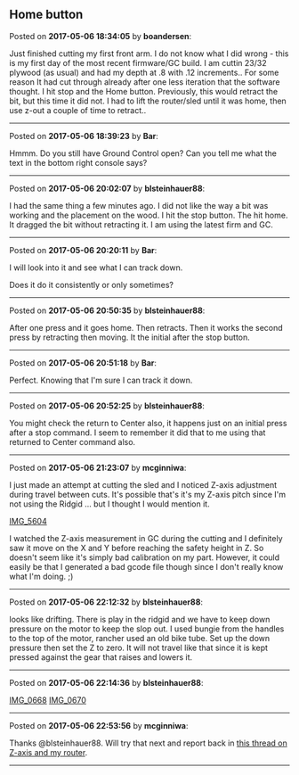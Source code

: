 ## Home button
Posted on **2017-05-06 18:34:05** by **boandersen**:

Just finished cutting my first front arm. I do not know what I did wrong - this is my first day of the most recent firmware/GC build. I am cuttin 23/32 plywood (as usual) and had my depth at .8 with .12 increments.. For some reason It had cut through already after one less iteration that the software thought. 
I hit stop and the Home button. 
Previously, this would retract the bit, but this time it did not. I had to lift the router/sled until it was home, then use z-out a couple of time to retract..

---

Posted on **2017-05-06 18:39:23** by **Bar**:

Hmmm. Do you still have Ground Control open? Can you tell me what the text in the bottom right console says?

---

Posted on **2017-05-06 20:02:07** by **blsteinhauer88**:

I had the same thing a few minutes ago. I did not like the way a bit was working and the placement on the wood. I hit the stop button. The hit home. It dragged the bit without retracting it. I am using the latest firm and GC.

---

Posted on **2017-05-06 20:20:11** by **Bar**:

I will look into it and see what I can track down.

Does it do it consistently or only sometimes?

---

Posted on **2017-05-06 20:50:35** by **blsteinhauer88**:

After one press and it goes home. Then retracts. Then it works the second press by retracting then moving. It the initial after the stop button.

---

Posted on **2017-05-06 20:51:18** by **Bar**:

Perfect. Knowing that I'm sure I can track it down.

---

Posted on **2017-05-06 20:52:25** by **blsteinhauer88**:

You might check the return to Center also, it happens just on an initial press after a stop command. I seem to remember it did that to me using that returned to Center command also.

---

Posted on **2017-05-06 21:23:07** by **mcginniwa**:

I just made an attempt at cutting the sled and I noticed Z-axis adjustment during travel between cuts. It's possible that's it's my Z-axis pitch since I'm not using the Ridgid ... but I thought I would mention it.

 [IMG_5604](//muut.com/u/maslowcnc/s3/:maslowcnc:UAg0:img_5604.jpg.jpg) 

I watched the Z-axis measurement in GC during the cutting and I definitely saw it move on the X and Y before reaching the safety height in Z. So doesn't seem like it's simply bad calibration on my part. However, it could easily be that I generated a bad gcode file though since I don't really know what I'm doing. ;)

---

Posted on **2017-05-06 22:12:32** by **blsteinhauer88**:

looks like drifting.  There is play in the ridgid and we have to keep down pressure on the motor to keep the slop out.  I used bungie from the handles to the top of the motor, rancher used an old bike tube.  Set up the down pressure then set the Z to zero.  It will not travel like that since it is kept pressed against the gear that raises and lowers it.

---

Posted on **2017-05-06 22:14:36** by **blsteinhauer88**:

[IMG_0668](//muut.com/u/maslowcnc/s3/:maslowcnc:q1I7:img_0668.jpg.jpg) [IMG_0670](//muut.com/u/maslowcnc/s3/:maslowcnc:dWP5:img_0670.jpg.jpg)

---

Posted on **2017-05-06 22:53:56** by **mcginniwa**:

Thanks @blsteinhauer88. Will try that next and report back in [this thread on Z-axis and my router](http://www.maslowcnc.com/forums/#!/hardware-issues:bosch-gof-1600-ce-z-axisde).

---

